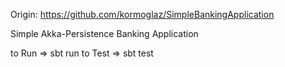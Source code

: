 Origin: https://github.com/kormoglaz/SimpleBankingApplication

Simple Akka-Persistence Banking Application

to Run => sbt run
to Test => sbt test